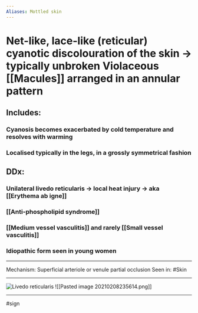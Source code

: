 ```yaml
---
Aliases: Mottled skin
---
```

# Net-like, lace-like (reticular) cyanotic discolouration of the skin -> typically unbroken Violaceous [[Macules]] arranged in an annular pattern 
## Includes:
### Cyanosis becomes **exacerbated** by cold temperature and resolves with warming
### Localised typically in the legs, in a grossly symmetrical fashion
## DDx:
### Unilateral livedo reticularis -> local heat injury -> aka [[Erythema ab igne]]
### [[Anti-phospholipid syndrome]]
### [[Medium vessel vasculitis]] and rarely [[Small vessel vasculitis]]
### Idiopathic form seen in young women

---
Mechanism: Superficial arteriole or venule partial occlusion 
Seen in: #Skin 

---
![Livedo reticularis](https://dermnetnz.org/assets/Uploads/vascular/livedo1__WatermarkedWyJXYXRlcm1hcmtlZCJd.jpg)
![[Pasted image 20210208235614.png]]

---
#sign 